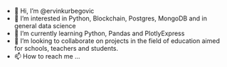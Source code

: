 - 👋 Hi, I’m @ervinkurbegovic
- 👀 I’m interested in Python, Blockchain, Postgres, MongoDB and in general data science
- 🌱 I’m currently learning Python, Pandas and PlotlyExpress
- 💞️ I’m looking to collaborate on projects in the field of education aimed for schools, teachers and students.
- 📫 How to reach me ...

<!---
ervinkurbegovic/ervinkurbegovic is a ✨ special ✨ repository because its `README.md` (this file) appears on your GitHub profile.
You can click the Preview link to take a look at your changes.
--->
